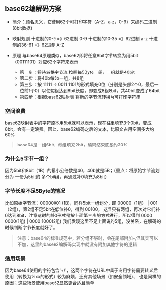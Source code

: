 ## base62编解码方案

- 简介：顾名思义，它使用62个可打印字符（A-Z，a-z，0-9）来编码二进制(8bit数据)

- 映射规则 十进制的0-9 =》62进制 0-9 十进制的10-35 =》62进制 a-z 十进制的36-61 =》62进制 A-Z

- 原理 与base64原理类似，base62即将任意8bit字节转换为用5bit（00111101）对应62个字符来表示
    - 第一步：将待转换字节流 按照每5Byte一组，一组就是40bit
    - 第二步：将40b每5b一组，共8组
    - 第三步：按 11111 => 0011 1101的形式填充0位（分别是头部2个0，最后一位前1个0）以使每组达到8bit长度，即变成8组8bit，共40bit变成了64bit
    - 第四步：根据base62映射表 将新的字节流转换为可打印字符串

### 空间浪费

base62映射表中的字符原本用5bit就可以表示，现在往里填充3个0bit，变成8bit，会有一定浪费。因此，base62编码之后的文本，比原文占用空间多大约60%
>base64是一组6bit，每组填充2bit，编码结果膨胀约30%

### 为什么5字节一组？

因为5bit和8bit（1B）的最小公倍数是40，40b就是5B；（重点：将原始字节流划分为 一份为5bit的 多个bit组，再通过补0填充为8bit）

### 字节长度不足5Byte的情况

比如原始字节流：00000001 (1B)，同样5bit一组划分，即 00000（1组） | 001（2组），第2组不足5bit在低位补0，得到 00100，
这里只有两组，再次对它们补0达到8bit，注意这时的补0形式是按上面第三步的方式进行，所以得到
0000 0000(1组) | 0000 1000(2组)
我们发现这里不足上面说的5组，没关系，在解码的时候判断字节长度就好了。
> 注意：base64的标准规范中，若分组不够时，会在尾部附加`=`,但其实可以不加，这里的base62编解码实现中就没有附加其他字符的逻辑

### 适用场景 
因为base64使用的字符包含'+/'，这两个字符在URL中属于专用字符需要转义后使用（转换为%xx的形式）较为麻烦，还有其他场景（如安全领域）、 也是同样的原因；这些场景使用base62显然更合适且简单
